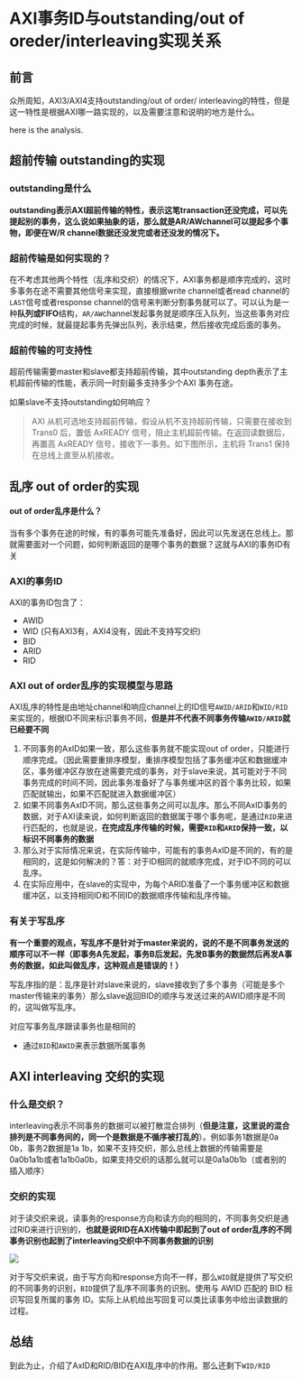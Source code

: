 # AXI事务ID与outstanding/out of oreder/interleaving实现关系

## 前言

众所周知，AXI3/AXI4支持outstanding/out of order/ interleaving的特性，但是这一特性是根据AXI哪一路实现的，以及需要注意和说明的地方是什么。

here is the analysis.

## 超前传输 outstanding的实现

### outstanding是什么

**outstanding表示AXI超前传输的特性，表示这笔transaction还没完成，可以先提起别的事务，这么说如果抽象的话，那么就是AR/AWchannel可以提起多个事物，即便在W/R channel数据还没发完或者还没发的情况下。**

### 超前传输是如何实现的？

在不考虑其他两个特性（乱序和交织）的情况下，AXI事务都是顺序完成的，这时多事务在途不需要其他信号来实现，直接根据write channel或者read channel的`LAST`信号或者response channel的信号来判断分割事务就可以了。可以认为是一种**队列或FIFO**结构，`AR/AW`channel发起事务就是顺序压入队列，当这些事务对应完成的时候，就最提起事务先弹出队列，表示结束，然后接收完成后面的事务。

### 超前传输的可支持性

超前传输需要master和slave都支持超前传输，其中outstanding depth表示了主机超前传输的性能，表示同一时刻最多支持多少个AXI 事务在途。

如果slave不支持outstanding如何响应？

> AXI 从机可选地支持超前传输，假设从机不支持超前传输，只需要在接收到 Trans0 后，置低 AxREADY 信号，阻止主机超前传输。在返回读数据后，再置高 AxREADY 信号，接收下一事务。如下图所示，主机将 Trans1 保持在总线上直至从机接收。

## 乱序 out of order的实现

#### out of order乱序是什么？

当有多个事务在途的时候，有的事务可能先准备好，因此可以先发送在总线上。那就需要面对一个问题，如何判断返回的是哪个事务的数据？这就与AXI的事务ID有关

### AXI的事务ID

AXI的事务ID包含了：

- AWID
- WID (只有AXI3有，AXI4没有，因此不支持写交织)
- BID
- ARID
- RID

### AXI out of order乱序的实现模型与思路

AXI乱序的特性是由地址channel和响应channel上的ID信号`AWID/ARID`和`WID/RID`来实现的，根据ID不同来标识事务不同，**但是并不代表不同事务传输`AWID/ARID`就已经要不同**

1. 不同事务的AxID如果一致，那么这些事务就不能实现out of order，只能进行顺序完成。（因此需要重排序模型，重排序模型包括了事务缓冲区和数据缓冲区，事务缓冲区存放在途需要完成的事务，对于slave来说，其可能对于不同事务完成的时间不同，因此事务准备好了与事务缓冲区的首个事务比较，如果匹配就输出，如果不匹配就进入数据缓冲区）
2. 如果不同事务AxID不同，那么这些事务之间可以乱序。那么不同AxID事务的数据，对于AXI读来说，如何判断返回的数据属于哪个事务呢，是通过`RID`来进行匹配的，也就是说，**在完成乱序传输的时候，需要`RID`和`ARID`保持一致，以标识不同事务的数据**
3. 那么对于实际情况来说，在实际传输中，可能有的事务AxID是不同的，有的是相同的，这是如何解决的？答：对于ID相同的就顺序完成，对于ID不同的可以乱序。
4. 在实际应用中，在slave的实现中，为每个ARID准备了一个事务缓冲区和数据缓冲区，以支持相同ID和不同ID的数据顺序传输和乱序传输。

### 有关于写乱序

**有一个重要的观点，写乱序不是针对于master来说的，说的不是不同事务发送的顺序可以不一样（即事务A先发起，事务B后发起，先发B事务的数据然后再发A事务的数据，如此叫做乱序，这种观点是错误的！）**

写乱序指的是：乱序是针对slave来说的，slave接收到了多个事务（可能是多个master传输来的事务）那么slave返回BID的顺序与发送过来的AWID顺序是不同的，这叫做写乱序。

对应写事务乱序跟读事务也是相同的

- 通过`BID`和`AWID`来表示数据所属事务

## AXI interleaving 交织的实现

### 什么是交织？

interleaving表示不同事务的数据可以被打散混合排列（**但是注意，这里说的混合排列是不同事务间的，同一个是数据是不循序被打乱的**）。例如事务1数据是0a 0b，事务2数据是1a 1b，如果不支持交织，那么总线上数据的传输需要是0a0b1a1b或者1a1b0a0b，如果支持交织的话那么就可以是0a1a0b1b（或者别的插入顺序）

### 交织的实现

对于读交织来说，读事务的response方向和读方向的相同的，不同事务交织是通过RID来进行识别的，**也就是说RID在AXI传输中即起到了out of order乱序的不同事务识别也起到了interleaving交织中不同事务数据的识别**

![ ](https://community.arm.com/cfs-file/__key/communityserver-discussions-components-files/18/7282.7181.pastedImage_5F00_0.png)

对于写交织来说，由于写方向和response方向不一样，那么`WID`就是提供了写交织的不同事务的识别，`BID`提供了乱序不同事务的识别。使用与 AWID 匹配的 BID 标识写回复所属的事务 ID。实际上从机给出写回复可以类比读事务中给出读数据的过程。

## 总结

到此为止，介绍了AxID和RID/BID在AXI乱序中的作用。那么还剩下`WID/RID`